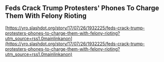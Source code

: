## Feds Crack Trump Protesters' Phones To Charge Them With Felony Rioting
  
  [https://yro.slashdot.org/story/17/07/26/1932225/feds-crack-trump-protesters-phones-to-charge-them-with-felony-rioting?utm_source=rss1.0mainlinkanon](https://yro.slashdot.org/story/17/07/26/1932225/feds-crack-trump-protesters-phones-to-charge-them-with-felony-rioting?utm_source=rss1.0mainlinkanon)